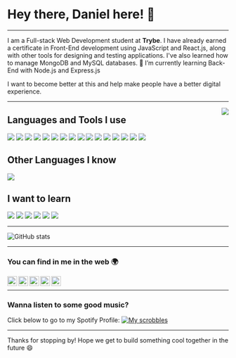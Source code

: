 # Hey there, Daniel here! 👋

---

I am a Full-stack Web Development student at **Trybe**. I have already earned a certificate in Front-End development using JavaScript and React.js, along with other tools for designing and testing applications. I've also learned how to manage MongoDB and MySQL databases.
🌱 I’m currently learning Back-End with Node.js and Express.js

I want to become better at this and help make people have a better digital experience.

---

<img align="right" src="https://giphy.com/gifs/l3vRmVv5P01I5NDAA/html5">

## Languages and Tools I use

<img src = "https://img.shields.io/badge/-HTML5-E34F26?style=for-the-badge&logo=html5&logoColor=white"> <img src = "https://img.shields.io/badge/-CSS3-1572B6?style=for-the-badge&logo=css3&logoColor=white"> <img src="https://img.shields.io/badge/-JavaScript-eed718?style=for-the-badge&logo=javascript&logoColor=ffffff"> <img src="https://img.shields.io/badge/-Jest-C21325?style=for-the-badge&logo=jest&logoColor=ffffff"> <img src="https://img.shields.io/badge/-Sass-cc6699?style=for-the-badge&logo=sass&logoColor=ffffff"> <img src="https://img.shields.io/badge/-React-000000?style=for-the-badge&logo=react&logoColor=00c8ff"> <img src="https://img.shields.io/badge/-ReactRouter-61DAFB?style=for-the-badge&logo=react%20router&logoColor=white"> <img src="https://img.shields.io/badge/-React Testing Library-E33332?style=for-the-badge&logo=testing-library&logoColor=white"> <img src="https://img.shields.io/badge/-Redux-764ABC?style=for-the-badge&logo=redux&logoColor=white"> <img src="https://img.shields.io/badge/-MongoDB-4DB33D?style=for-the-badge&logo=mongodb&logoColor=FFFFFF"> <img src="https://img.shields.io/badge/-MySQL-4479A1?style=for-the-badge&logo=mysql&logoColor=FFFFFF"> <img src="https://img.shields.io/badge/-Express.js-787878?style=for-the-badge&logo=express"> <img src="https://img.shields.io/badge/-Node.js-3C873A?style=for-the-badge&logo=Node.js&logoColor=white"> <img src="http://img.shields.io/badge/-Git-F1502F?style=for-the-badge&logo=git&logoColor=FFFFFF"> <img src="http://img.shields.io/badge/-Github-000000?style=for-the-badge&logo=github&logoColor=FFFFFF"> <img src="http://img.shields.io/badge/-VS%20Code-007ACC?style=for-the-badge&logo=visual%20studio%20code&logoColor=white">

## Other Languages I know

<img src="https://img.shields.io/badge/-Python-black?style=for-the-badge&logo=python&logoColor=3776AB">

## I want to learn

<img src="https://img.shields.io/badge/-Vue-3a495d?style=for-the-badge&logo=vue.js&logoColor=67b7f7"> <img src="https://img.shields.io/badge/-React Native-3a495d?style=for-the-badge&logo=react-native&logoColor=67b7f7"> <img src="http://img.shields.io/badge/-Deno-black?style=for-the-badge&logo=deno&logoColor=white"/> <img src="https://img.shields.io/badge/-Firebase-FFA611?style=for-the-badge&logo=firebase&logoColor=FFFFFF"> <img src="http://img.shields.io/badge/-Heroku-430098?style=for-the-badge&logo=heroku&logoColor=white"> <img src="https://img.shields.io/badge/-Progressive Web Apps-5A0FC8?style=for-the-badge">

---

![GitHub stats](https://github-readme-stats.vercel.app/api?username=Darthurmoura&show_icons=true&hide_border=true)

---

### You can find in me in the web 🌍

[<img align="left" alt="Darthurmoura" height="22px" src="http://img.shields.io/badge/-Darthurmoura-181717?style=for-the-badge&logo=github&logoColor=FFFFFF" />][website]
[<img align="left" alt="Darthurmoura" height="22px" src="http://img.shields.io/badge/-@Darthurmoura-12100E?style=for-the-badge&logo=Medium&logoColor=FFFFFF" />][medium]
[<img align="left" alt="Darthurmoura" height="22px" src="http://img.shields.io/badge/-Darthurmoura-1DA1F2?style=for-the-badge&logo=twitter&logoColor=FFFFFF" />][twitter]
[<img align="left" alt="Darthurmoura" height="22px" src="http://img.shields.io/badge/-Darthurmoura-0A66C2?style=for-the-badge&logo=linkedin&logoColor=FFFFFF" />][linkedin]
[<img align="left" alt="Darthurmoura" height="22px" src="http://img.shields.io/badge/-Darthurmoura-E4405F?style=for-the-badge&logo=instagram&logoColor=FFFFFF" />][instagram]

<br/>

---

### Wanna listen to some good music?

Click below to go to my Spotify Profile:
[![My scrobbles](https://lastfm-recently-played.vercel.app/api?user=Wieglaf)](https://open.spotify.com/user/darthurmoura)

---

Thanks for stopping by! Hope we get to build something cool together in the future 😄

[website]: https://Darthurmoura.github.io/
[twitter]: https://twitter.com/Darthurmoura
[instagram]: https://www.instagram.com/darthurmoura/
[linkedin]: https://www.linkedin.com/in/darthurmoura/
[medium]: https://medium.com/@darthurmoura/
